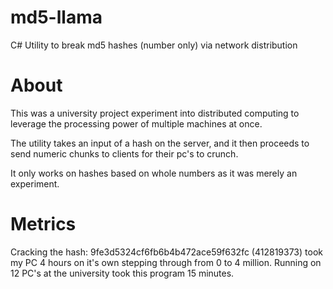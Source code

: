 md5-llama
=========

C# Utility to break md5 hashes (number only) via network distribution

# About
This was a university project experiment into distributed computing to leverage the processing power of multiple machines at once.

The utility takes an input of a hash on the server, and it then proceeds to send numeric chunks to clients for their pc's to crunch.

It only works on hashes based on whole numbers as it was merely an experiment.

# Metrics
Cracking the hash: 9fe3d5324cf6fb6b4b472ace59f632fc (412819373) took my PC 4 hours on it's own stepping through from 0 to 4 million.
Running on 12 PC's at the university took this program 15 minutes.